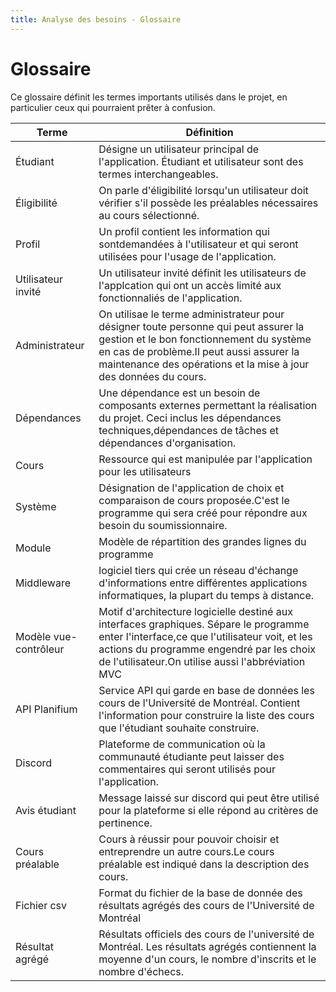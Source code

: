 ```yaml
---
title: Analyse des besoins - Glossaire
---
```


# Glossaire

Ce glossaire définit les termes importants utilisés dans le projet, en particulier ceux qui pourraient prêter à confusion.

| Terme | Définition |
|-------|------------|
| Étudiant | Désigne un utilisateur principal de l'application. Étudiant et utilisateur sont des termes interchangeables.  |
| Éligibilité | On parle d'éligibilité lorsqu'un utilisateur doit vérifier s'il possède les préalables nécessaires au cours sélectionné. |
| Profil | Un profil contient les information qui sontdemandées à l'utilisateur et qui seront utilisées pour l'usage de l'application. |
| Utilisateur invité | Un utilisateur invité définit les utilisateurs de l'applcation qui ont un accès limité aux fonctionnaliés de l'application. |
| Administrateur | On utilisae le terme administrateur pour désigner toute personne qui peut assurer la gestion et le bon fonctionnement du système  en cas de problème.Il peut aussi assurer la maintenance des opérations et la mise à jour des données du cours. |
| Dépendances | Une dépendance est un besoin de composants externes permettant la réalisation du projet. Ceci inclus les dépendances techniques,dépendances de tâches et dépendances d'organisation. |
| Cours | Ressource qui est manipulée par l'application pour les utilisateurs |
| Système | Désignation de l'application de choix et comparaison de cours proposée.C'est le programme qui sera créé pour répondre aux besoin du soumissionnaire. |
| Module | Modèle de répartition des grandes lignes du programme |
| Middleware | logiciel tiers qui crée un réseau d'échange d'informations entre différentes applications informatiques, la plupart du temps à distance. |
| Modèle vue-contrôleur | Motif d'architecture logicielle destiné aux interfaces graphiques. Sépare le programme enter l'interface,ce que l'utilisateur voit, et les actions du programme engendré par les choix de l'utilisateur.On utilise aussi l'abbréviation MVC |
| API Planifium | Service API qui garde en base de données les cours de l'Université de Montréal. Contient l'information pour construire la liste des cours que l'étudiant souhaite construire. |
| Discord | Plateforme de communication où la communauté étudiante peut laisser des commentaires qui seront utilisés pour l'application. |
| Avis étudiant | Message laissé sur discord qui peut être utilisé pour la plateforme si elle répond au critères de pertinence. |
| Cours préalable | Cours à réussir pour pouvoir choisir et entreprendre un autre cours.Le cours préalable est indiqué dans la description des cours. |
| Fichier csv | Format du fichier de la base de donnée des résultats agrégés des cours de l'Université de Montréal |
| Résultat agrégé | Résultats officiels des cours de l'université de Montréal. Les résultats agrégés contiennent la moyenne d'un cours, le nombre d'inscrits et le nombre d'échecs. |